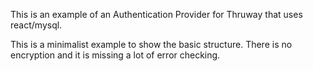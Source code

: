 This is an example of an Authentication Provider for Thruway that uses react/mysql.

This is a minimalist example to show the basic structure. There is no encryption and it is missing a lot of error 
checking.